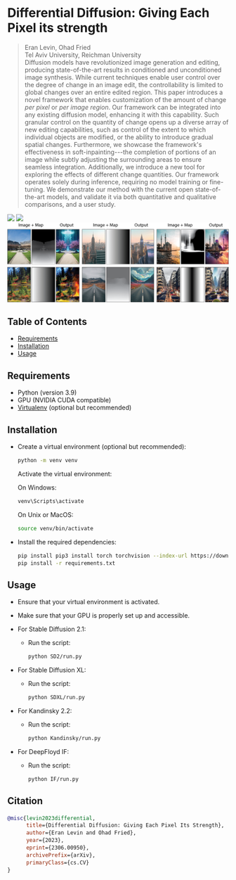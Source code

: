 # Differential Diffusion: Giving Each Pixel its strength
> Eran Levin, Ohad Fried  
> Tel Aviv University, Reichman University  
> Diffusion models have revolutionized image generation and editing, producing state-of-the-art results in conditioned and unconditioned image synthesis. While current techniques enable user control over the degree of change in an image edit, the controllability is limited to global changes over an entire edited region. This paper introduces a novel framework that enables customization of the amount of change <i>per pixel</i> or <i>per image region</i>. Our framework can be integrated into any existing diffusion model, enhancing it with this capability. Such granular control on the quantity of change opens up a diverse array of new editing capabilities, such as control of the extent to which individual objects are modified, or the ability to introduce gradual spatial changes. Furthermore, we showcase the framework's effectiveness in soft-inpainting---the completion of portions of an image while subtly adjusting the surrounding areas to ensure seamless integration. Additionally, we introduce a new tool for exploring the effects of different change quantities. Our framework operates solely during inference, requiring no model training or fine-tuning. We demonstrate our method with the current open state-of-the-art models, and validate it via both quantitative and qualitative comparisons, and a user study.

<a href="https://arxiv.org/abs/2306.00950"><img src="https://img.shields.io/badge/arXiv-2306.00950-b31b1b?style=flat&logo=arxiv&logoColor=red"/></a>
<a href="https://differential-diffusion.github.io/"><img src="https://img.shields.io/static/v1?label=Project&message=Website&color=red" height=20.5></a> 
<br/>
<img src="assets/teaser.png" width="800px"/>  
## Table of Contents

- [Requirements](#requirements)
- [Installation](#installation)
- [Usage](#usage)


## Requirements

- Python (version 3.9)
- GPU (NVIDIA CUDA compatible)
- [Virtualenv](https://virtualenv.pypa.io/) (optional but recommended)

## Installation

- Create a virtual environment (optional but recommended):

    ```bash
    python -m venv venv
    ```

    Activate the virtual environment:

    On Windows:

    ```bash
    venv\Scripts\activate
    ```

    On Unix or MacOS:

    ```bash
    source venv/bin/activate
    ```

- Install the required dependencies:

    ```bash
    pip install pip3 install torch torchvision --index-url https://download.pytorch.org/whl/cu118
    pip install -r requirements.txt
    ```

## Usage
- Ensure that your virtual environment is activated.
- Make sure that your GPU is properly set up and accessible.
- For Stable Diffusion 2.1:
  - Run the script:

    ```bash
    python SD2/run.py
    ```
- For Stable Diffusion XL:
  - Run the script:

    ```bash
    python SDXL/run.py
    ```
- For Kandinsky 2.2:
  - Run the script:

    ```bash
    python Kandinsky/run.py
    ```
    
- For DeepFloyd IF:
  - Run the script:

    ```bash
    python IF/run.py
    ```
    
## Citation
```bibtex
@misc{levin2023differential,
      title={Differential Diffusion: Giving Each Pixel Its Strength}, 
      author={Eran Levin and Ohad Fried},
      year={2023},
      eprint={2306.00950},
      archivePrefix={arXiv},
      primaryClass={cs.CV}
}
```

